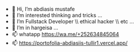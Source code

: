 - 👋 Hi, I’m abdiasis mustafe
- 👀 I’m interested thinking and tricks ...
- 🌱 I’m Fullstack Developer \\\ ethical hacker \\\ etc ...
- 💞️ I’m in hargeisa ...
- 📫 whatapp https://wa.me/+252634845064
- 📫 https://portofolia-abdiasiis-tullir1.vercel.app/

<!---
Tullir1/Tullir1 is a ✨ special ✨ repository because its `README.md` (this file) appears on your GitHub profile.
You can click the Preview link to take a look at your changes.
--->

